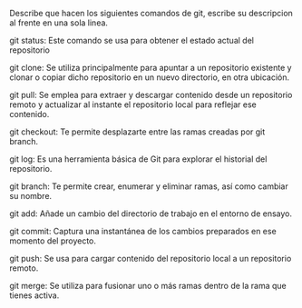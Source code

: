 Describe que hacen los siguientes comandos de git, escribe su descripcion al frente en una sola linea.

git status: Este comando se usa para obtener el estado actual del repositorio

git clone: Se utiliza principalmente para apuntar a un repositorio existente y clonar o copiar dicho repositorio en un nuevo directorio, en otra ubicación.

git pull: Se emplea para extraer y descargar contenido desde un repositorio remoto y actualizar al instante el repositorio local para reflejar ese contenido.

git checkout: Te permite desplazarte entre las ramas creadas por git branch.

git log: Es una herramienta básica de Git para explorar el historial del repositorio.


git branch: Te permite crear, enumerar y eliminar ramas, así como cambiar su nombre. 

git add: Añade un cambio del directorio de trabajo en el entorno de ensayo.

git commit: Captura una instantánea de los cambios preparados en ese momento del proyecto.

git push: Se usa para cargar contenido del repositorio local a un repositorio remoto.

git merge: Se utiliza para fusionar uno o más ramas dentro de la rama que tienes activa.

